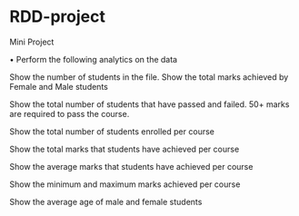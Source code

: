 # RDD-project

Mini Project

• Perform the following analytics on the data

Show the number of students in the file. Show the total marks achieved by Female and Male students

Show the total number of students that have passed and failed. 50+ marks are required to pass the course.

Show the total number of students enrolled per course

Show the total marks that students have achieved per course

Show the average marks that students have achieved per course

Show the minimum and maximum marks achieved per course

Show the average age of male and female students
